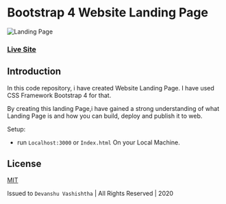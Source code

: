 # Bootstrap 4 Website Landing Page
![Landing Page](https://i.ibb.co/Fg28m83/screenshot-web-codegrammer-landing-page-netlify-app-2020-07-27-23-35-16.png)

### [Live Site](https://web-codegrammer-landing-page.netlify.app/)

## Introduction

In this code repository, i have created Website Landing Page. I have used CSS Framework Bootstrap 4 for that.

By creating this landing Page,i have gained a strong understanding of what Landing Page is and how you can build, deploy and publish it to web.

Setup:
- run ```Localhost:3000``` or ```Index.html``` On your Local Machine.

## License 

[MIT](https://github.com/web-codegrammer/Bootstrap-4-Website-landing-Page/blob/master/LICENSE)

Issued to ```Devanshu Vashishtha``` | All Rights Reserved | 2020

